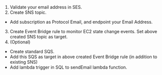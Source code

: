 1. Validate your email address in SES.
2. Create SNS topic.
- Add subscription as Protocol Email, and endpoint your Email Address.
3. Create Event Bridge rule to monitor EC2 state change events. Set above created SNS topic as target.
4. (Optional)
- Create standard SQS.
- Add this SQS as target in above created Event Bridge rule (in addition to existing SNS)
- Add lambda trigger in SQL to sendEmail lambda function.
